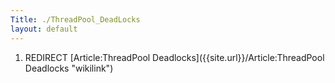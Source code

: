 ```yaml
---
Title: ./ThreadPool_DeadLocks
layout: default
---
```


1.  REDIRECT [Article:ThreadPool
    Deadlocks]({{site.url}}/Article:ThreadPool Deadlocks "wikilink")
